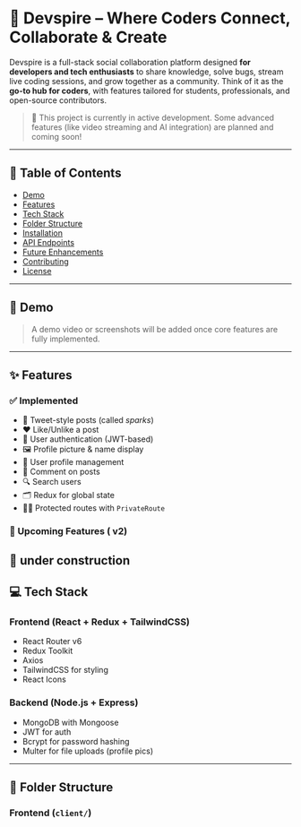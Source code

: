 # 🚀 Devspire – Where Coders Connect, Collaborate & Create

Devspire is a full-stack social collaboration platform designed **for developers and tech enthusiasts** to share knowledge, solve bugs, stream live coding sessions, and grow together as a community. Think of it as the **go-to hub for coders**, with features tailored for students, professionals, and open-source contributors.

> 🌱 This project is currently in active development. Some advanced features (like video streaming and AI integration) are planned and coming soon!

---

## 📌 Table of Contents

- [Demo](#-demo)
- [Features](#-features)
- [Tech Stack](#-tech-stack)
- [Folder Structure](#-folder-structure)
- [Installation](#-installation)
- [API Endpoints](#-api-endpoints)
- [Future Enhancements](#-future-enhancements)
- [Contributing](#-contributing)
- [License](#-license)

---

## 🎥 Demo

> A demo video or screenshots will be added once core features are fully implemented.

---

## ✨ Features

### ✅ Implemented

- 📝 Tweet-style posts (called *sparks*)
- ❤️ Like/Unlike a post
- 👤 User authentication (JWT-based)
- 🖼️ Profile picture & name display
- 📁 User profile management
- 🧵 Comment on posts
- 🔍 Search users
- 🗂️ Redux for global state
- 🧑‍💻 Protected routes with `PrivateRoute`

### 🚧 Upcoming Features ( v2)

 🚧 under construction
---

## 💻 Tech Stack

### Frontend (React + Redux + TailwindCSS)

- React Router v6
- Redux Toolkit
- Axios
- TailwindCSS for styling
- React Icons

### Backend (Node.js + Express)

- MongoDB with Mongoose
- JWT for auth
- Bcrypt for password hashing
- Multer for file uploads (profile pics)

---

## 📂 Folder Structure

### Frontend (`client/`)

